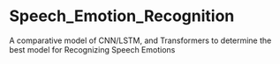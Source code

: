 # Speech_Emotion_Recognition
A comparative model of CNN/LSTM, and Transformers to determine the best model for Recognizing Speech Emotions
